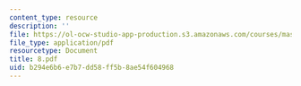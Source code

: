 ```yaml
---
content_type: resource
description: ''
file: https://ol-ocw-studio-app-production.s3.amazonaws.com/courses/mas-666-developmental-entrepreneurship-fall-2003/b294e6b6e7b7dd58ff5b8ae54f604968_8.pdf
file_type: application/pdf
resourcetype: Document
title: 8.pdf
uid: b294e6b6-e7b7-dd58-ff5b-8ae54f604968
---
```

